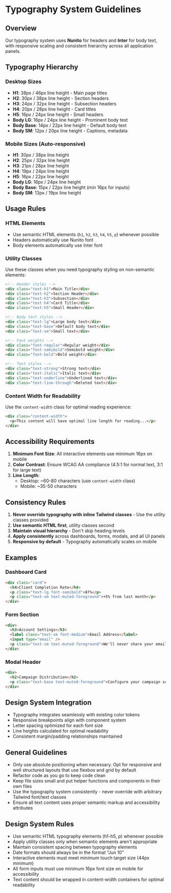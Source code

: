 # Typography System Guidelines

## Overview
Our typography system uses **Nunito** for headers and **Inter** for body text, with responsive scaling and consistent hierarchy across all application panels.

## Typography Hierarchy

### Desktop Sizes
- **H1**: 38px / 46px line height - Main page titles
- **H2**: 30px / 38px line height - Section headers
- **H3**: 24px / 32px line height - Subsection headers
- **H4**: 20px / 28px line height - Card titles
- **H5**: 16px / 24px line height - Small headers
- **Body LG**: 16px / 24px line height - Prominent body text
- **Body Base**: 14px / 22px line height - Default body text
- **Body SM**: 12px / 20px line height - Captions, metadata

### Mobile Sizes (Auto-responsive)
- **H1**: 30px / 38px line height
- **H2**: 25px / 32px line height
- **H3**: 21px / 28px line height
- **H4**: 19px / 24px line height
- **H5**: 16px / 22px line height
- **Body LG**: 16px / 24px line height
- **Body Base**: 15px / 22px line height (min 16px for inputs)
- **Body SM**: 13px / 19px line height

## Usage Rules

### HTML Elements
- Use semantic HTML elements (`h1`, `h2`, `h3`, `h4`, `h5`, `p`) whenever possible
- Headers automatically use Nunito font
- Body elements automatically use Inter font

### Utility Classes
Use these classes when you need typography styling on non-semantic elements:

```html
<!-- Header styles -->
<div class="text-h1">Main Title</div>
<div class="text-h2">Section Header</div>
<div class="text-h3">Subsection</div>
<div class="text-h4">Card Title</div>
<div class="text-h5">Small Header</div>

<!-- Body text styles -->
<div class="text-lg">Large body text</div>
<div class="text-base">Default body text</div>
<div class="text-sm">Small text</div>

<!-- Font weights -->
<div class="font-regular">Regular weight</div>
<div class="font-semibold">Semibold weight</div>
<div class="font-bold">Bold weight</div>

<!-- Text styles -->
<div class="text-strong">Strong text</div>
<div class="text-italic">Italic text</div>
<div class="text-underline">Underlined text</div>
<div class="text-line-through">Deleted text</div>
```

### Content Width for Readability
Use the `content-width` class for optimal reading experience:
```html
<div class="content-width">
  <p>This content will have optimal line length for reading...</p>
</div>
```

## Accessibility Requirements

1. **Minimum Font Size**: All interactive elements use minimum 16px on mobile
2. **Color Contrast**: Ensure WCAG AA compliance (4.5:1 for normal text, 3:1 for large text)
3. **Line Length**: 
   - Desktop: ~60-80 characters (use `content-width` class)
   - Mobile: ~35-50 characters

## Consistency Rules

1. **Never override typography with inline Tailwind classes** - Use the utility classes provided
2. **Use semantic HTML first**, utility classes second
3. **Maintain visual hierarchy** - Don't skip heading levels
4. **Apply consistently** across dashboards, forms, modals, and all UI panels
5. **Responsive by default** - Typography automatically scales on mobile

## Examples

### Dashboard Card
```html
<div class="card">
  <h4>Client Completion Rate</h4>
  <p class="text-lg font-semibold">87%</p>
  <p class="text-sm text-muted-foreground">+5% from last month</p>
</div>
```

### Form Section
```html
<div>
  <h3>Account Settings</h3>
  <label class="text-sm font-medium">Email Address</label>
  <input type="email" />
  <p class="text-sm text-muted-foreground">We'll never share your email</p>
</div>
```

### Modal Header
```html
<div>
  <h2>Campaign Distribution</h2>
  <p class="text-base text-muted-foreground">Configure your campaign settings</p>
</div>
```

## Design System Integration

- Typography integrates seamlessly with existing color tokens
- Responsive breakpoints align with component system
- Letter spacing optimized for each font size
- Line heights calculated for optimal readability
- Consistent margin/padding relationships maintained

## General Guidelines

* Only use absolute positioning when necessary. Opt for responsive and well structured layouts that use flexbox and grid by default
* Refactor code as you go to keep code clean
* Keep file sizes small and put helper functions and components in their own files
* Use the typography system consistently - never override with arbitrary Tailwind font/text classes
* Ensure all text content uses proper semantic markup and accessibility attributes

## Design System Rules

* Use semantic HTML typography elements (h1-h5, p) whenever possible
* Apply utility classes only when semantic elements aren't appropriate
* Maintain consistent spacing between typography elements
* Date formats should always be in the format "Jun 10"
* Interactive elements must meet minimum touch target size (44px minimum)
* All form inputs must use minimum 16px font size on mobile for accessibility
* Text content should be wrapped in content-width containers for optimal readability